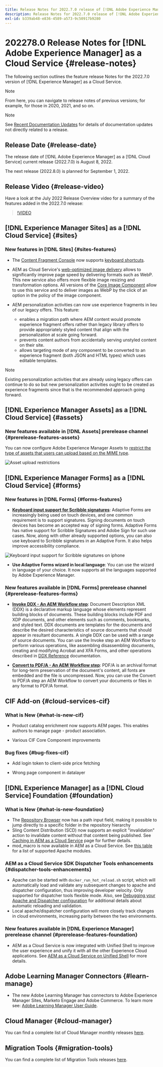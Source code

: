 ```yaml
---
title: Release Notes for 2022.7.0 release of [!DNL Adobe Experience Manager] as a Cloud Service.
description: Release Notes for 2022.7.0 release of [!DNL Adobe Experience Manager] as a Cloud Service.
exl-id: b339ab48-e836-4589-a573-9c50917b9280
---
```

# 202278.0 Release Notes for [!DNL Adobe Experience Manager] as a Cloud Service {#release-notes}

The following section outlines the feature release Notes for the 2022.7.0 version of [!DNL Experience Manager] as a Cloud Service.

>[!NOTE]
>
>From here, you can navigate to release notes of previous versions; for example, for those in 2020, 2021, and so on.

>[!NOTE]
>
>See [Recent Documentation Updates](https://experienceleague.adobe.com/docs/experience-manager-release-information/aem-release-updates/doc-updates/documentation-updates.html) for details of documentation updates not directly related to a release.

## Release Date {#release-date}

The release date of [!DNL Adobe Experience Manager] as a [!DNL Cloud Service] current release (2022.7.0) is August 8, 2022.

The next release (2022.8.0) is planned for September 1, 2022.

## Release Video {#release-video}

Have a look at the July 2022 Release Overview video for a summary of the features added in the 2022.7.0 release:

>[!VIDEO](https://video.tv.adobe.com/v/345409/?quality=12)

## [!DNL Experience Manager Sites] as a [!DNL Cloud Service] {#sites}

### New features in [!DNL Sites] {#sites-features}

* The [Content Fragment Console](/help/sites-cloud/administering/content-fragments/content-fragments-console.md) now supports [keyboard shortcuts](/help/sites-cloud/administering/content-fragments/content-fragments-console-keyboard-shortcuts.md). 

* AEM as Cloud Service's [web-optimized image delivery](https://experienceleague.adobe.com/docs/experience-manager-core-components/using/developing/web-optimized-image-delivery.html) allows to significantly improve page speed by delivering formats such as WebP. This new service also offers more flexible image resizing and transformation options. All versions of the [Core Image Component](https://experienceleague.adobe.com/docs/experience-manager-core-components/using/components/image.html) allow to use this service and to deliver images as WebP by the click of an option in the policy of the image component.

* AEM personalization activities can now use experience fragments in lieu of our legacy offers. This feature:
  * enables a migration path where AEM content would promote experience fragment offers rather than legacy library offers to provide appropriately styled content that align with the personalization at scale going forward.
  * prevents content authors from accidentally serving unstyled content on their site. 
  * allows targeting mode of any component to be converted to an experience fragment (both JSON and HTML types) which uses editable templates.

>[!NOTE]
>
>Existing personalization activities that are already using legacy offers can continue to do so but new personalization activities ought to be created as experience fragments since that is the recommended approach going forward. 

## [!DNL Experience Manager Assets] as a [!DNL Cloud Service] {#assets}

### New features available in [!DNL Assets] prerelease channel {#prerelease-features-assets}

You can now configure Adobe Experience Manager Assets to [restrict the type of assets that users can upload based on the MIME type](/help/assets/configure-asset-upload-restrictions.md).

![Asset upload restrictions](/help/assets/assets/asset-upload-restrictions.png)

## [!DNL Experience Manager Forms] as a [!DNL Cloud Service] {#forms}

### New features in [!DNL Forms] {#forms-features}

* **[Keyboard input support for Scribble signatures](/help/forms/signing-forms-using-scribble.md)**: Adaptive Forms are increasingly being used on touch devices, and one common requirement is to support signatures. Signing documents on touch devices has become an accepted way of signing forms. Adaptive Forms has native support for Scribble Signatures and Adobe Sign for such use cases. Now, along with other already supported options, you can also use keyboard to Scribble signatures in an Adaptive Form. It also helps improve accessibility compliance.

![Keyboard input support for Scribble signatures on iphone](/help/release-notes/assets/scribble-keyboard-mobile.png)

* **Use Adaptive Forms wizard in local language**: You can use the wizard in language of your choice. It now supports all the languages supported by Adobe Experience Manager.

### New features available in [!DNL Forms] prerelease channel {#prerelease-features-forms}

<!-- 

* **[Launch Adaptive Form creation wizard from embed form component](/help/forms/using/embed-adaptive-form-aem-sites.md)**: You can now launch Adaptive Form creation wizard from embed form component. It helps improve content and forms authoring workflows for Sites and Forms practitioners trying to add enrollment experiences to a web page. 

![Keyboard input support for Scribble signatures on iphone](/help/release-notes/assets/froms-container.png) 

-->

* **[Invoke DDX - An AEM Workflow step](/help/forms/aem-forms-workflow-step-reference.md#invokeddx)**: Document Description XML (DDX) is a declarative markup language whose elements represent building blocks of documents. These building blocks include PDF and XDP documents, and other elements such as comments, bookmarks, and styled text. DDX documents are templates for the documents and describe the desired characteristics of source documents that should appear in resultant documents. A single DDX can be used with a range of source documents. You can use the Invoke step an AEM Workflow to perform various operations, like assembling disassembling documents, creating and modifying Acrobat and XFA Forms, and other operations described in [DDX Reference](https://helpx.adobe.com/content/dam/help/en/experience-manager/forms-cloud-service/ddxRef.pdf) documentation.

* **[Convert to PDF/A - An AEM Workflow step](/help/forms/aem-forms-workflow-step-reference.md##convert-pdfa)**: PDF/A is an archival format for long-term preservation of the document's content, all fonts are embedded and the file is uncompressed. Now, you can use the Convert to PDF/A step an AEM Workflow to convert your documents or files in any format to PDF/A format.


## CIF Add-on {#cloud-services-cif}

### What is New {#what-is-new-cif}

* Product catalog enrichment now supports AEM pages. This enables authors to manage page - product association.

* Various CIF Core Component improvements

### Bug fixes {#bug-fixes-cif}

* Add login token to client-side price fetching

* Wrong page component in datalayer

## [!DNL Experience Manager] as a [!DNL Cloud Service] Foundation {#foundation}

### What is New {#what-is-new-foundation}

* The [Repository Browser](/help/implementing/developing/tools/repository-browser.md) now has a path input field, making it possible to jump directly to a specific folder in the repository hierarchy
* Sling Content Distribution (SCD) now supports an explicit "invalidation" action to invalidate content without that content being published. See [Caching in AEM as a Cloud Service](/help/implementing/dispatcher/caching.md#explicit-invalidation) page for further details.
* mod_macro is now available in AEM as a Cloud Service. See [this table](/help/implementing/dispatcher/disp-overview.md) for a list of supported Apache modules.

### AEM as a Cloud Service SDK Dispatcher Tools enhancements {#dispatcher-tools-enhancements}

* Apache can be started with `docker_run_hot_reload.sh` script, which will automatically load and validate any subsequent changes to apache and dispatcher configuration, thus improving developer velocity. Only supported for dispatcher tools flexible mode. Also, see [Debugging your Apache and Dispatcher configuration](/help/implementing/dispatcher/validation-debug.md#automatic-reloading) for additional details about automatic reloading and validation.
* Local apache/dispatcher configuration will more closely track changes in cloud environments, increasing parity between the two environments.

### New features available in [!DNL Experience Manager] prerelease channel {#prerelease-features-foundation}

* AEM as a Cloud Service is now integrated with Unified Shell to improve the user experience and unify it with all the other Experience Cloud applications. See [AEM as a Cloud Service on Unified Shell](/help/overview/aem-cloud-service-on-unified-shell.md) for more details.

## Adobe Learning Manager Connectors {#learn-manage}

* The new Adobe Learning Manager has connectors to Adobe Experience Manager Sites, Marketo Engage and Adobe Commerce. To learn more see: [Adobe Learning Manager User Guide](https://helpx.adobe.com/learning-manager/user-guide.html).
 
## Cloud Manager {#cloud-manager}

You can find a complete list of Cloud Manager monthly releases [here](/help/implementing/cloud-manager/release-notes/current.md).

## Migration Tools {#migration-tools}

You can find a complete list of Migration Tools releases [here](/help/journey-migration/release-notes/release-notes-migration-tools-current.md).

